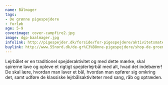 ```yaml
---
name: Bålmager
tags:
- De grønne pigespejdere
- forløb
age: 5-9
coverimage: cover-campfire2.jpg
image: dgp-baalmager.jpg
infolink: http://pigespejder.dk/forside/for-pigespejdere/aktivitetsmateriale/udfordringsmaerker-for-spirer-groensmutter/den-seje/baalmager/
buylink: http://www.55nord.dk/de-gr%C3%B8nne-pigespejdere/shop-de-groenne-pigespejdere/maerker-2/baalmager-de-groenne-pigespejdere
---
```

Lejrbålet er en traditionel spejderaktivitet og med dette mærke, 
skal spirerne lave og opleve et rigtigt spejderlejrbål med alt, hvad det indebærer!
De skal lære, hvordan man laver et bål, hvordan man opfører sig omkring det, 
samt udføre de klassiske lejrbålsaktiviteter med sang, råb og optræden.